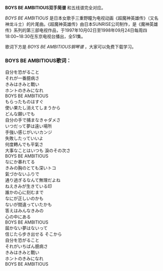 

**BOYS BE AMBITIOUS双手简谱** 和五线谱完全对应。

_BOYS BE AMBITIOUS_
是日本女歌手三重野瞳为电视动画《超魔神英雄传》（又名神龙斗士）的片尾曲。《超魔神英雄传》由日本SUNRISE公司制作，是《魔神英雄传》系列的第三部电视作品，于1997年10月02日至1998年09月24日每周四18:00~18:30在东京电视台播出，全51集。

歌词下方是 _BOYS BE AMBITIOUS钢琴谱_ ，大家可以免费下载学习。

### BOYS BE AMBITIOUS歌词：

自分を恐がること  
それが一番臆病さ  
きみはきみと戰い  
ホントのきみになれ  
BOYS BE AMBITIOUS  
もらったものはすぐ  
使い果たし消えてしまうから  
どんな願いでも  
自分の手で捕まなきゃダメさ  
いつだって夢は遠い場所  
手強い感じがいいカンジ  
失敗したっていいよ  
何度轉んでも平氣さ  
大事なことはいつも 淚のその次さ  
BOYS BE AMBITIOUS  
なにか暴れてる  
きみの胸のとても深いトコ  
氣づかないふりで  
通り過ぎるなんて無理だよね  
ねえきみが生きている印  
誰かの心に刻むまで  
なにが正しいのかも  
ないが間違っていたかも  
答えはみんなきみの  
心の中にある  
BOYS BE AMBITIOUS  
屆かない夢はないって  
信じたら步き出せる そこから  
自分を恐がること  
それがいちばん臆病さ  
きみはきみと戰い  
ホントのきみになれ  
BOYS BE AMBITIOUS

